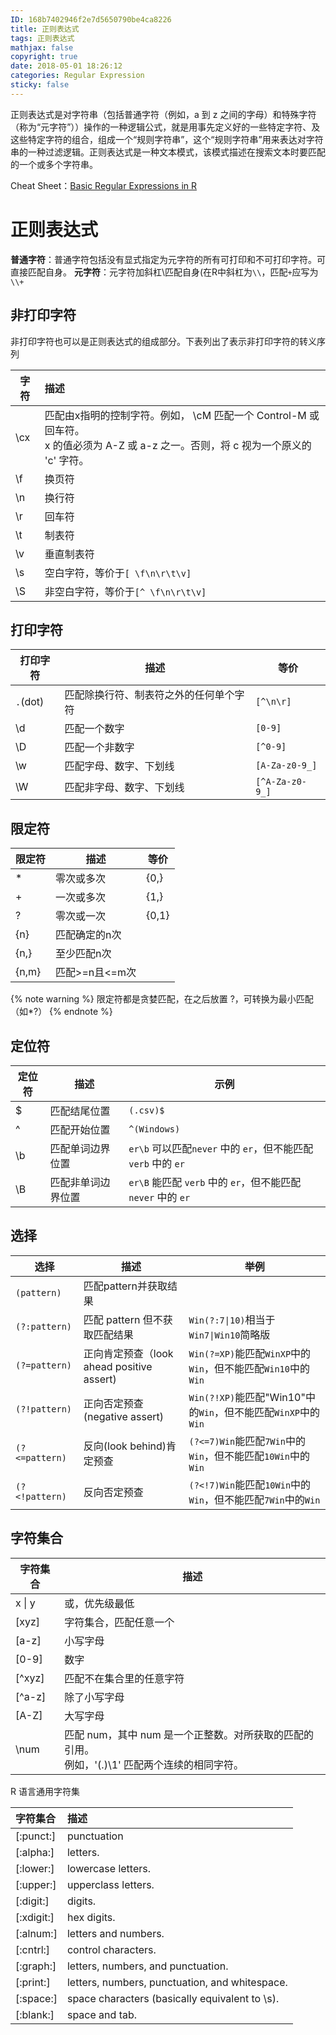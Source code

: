 ```yaml
---
ID: 168b7402946f2e7d5650790be4ca8226
title: 正则表达式
tags: 正则表达式
mathjax: false
copyright: true
date: 2018-05-01 18:26:12
categories: Regular Expression
sticky: false
---
```

正则表达式是对字符串（包括普通字符（例如，a 到 z 之间的字母）和特殊字符（称为“元字符”））操作的一种逻辑公式，就是用事先定义好的一些特定字符、及这些特定字符的组合，组成一个“规则字符串”，这个“规则字符串”用来表达对字符串的一种过滤逻辑。正则表达式是一种文本模式，该模式描述在搜索文本时要匹配的一个或多个字符串。

Cheat Sheet：[Basic Regular Expressions in R ](https://rstudio.com/wp-content/uploads/2016/09/RegExCheatsheet.pdf)

<!-- more -->

# 正则表达式

**普通字符**：普通字符包括没有显式指定为元字符的所有可打印和不可打印字符。可直接匹配自身。
**元字符**：元字符加斜杠\匹配自身(在R中斜杠为`\\`，匹配`+`应写为`\\+`

## 非打印字符

非打印字符也可以是正则表达式的组成部分。下表列出了表示非打印字符的转义序列

| 字符 | 描述                                                         |
| ---- | :----------------------------------------------------------- |
| \cx  | 匹配由x指明的控制字符。例如， \cM 匹配一个 Control-M 或回车符。<br />x 的值必须为 A-Z 或 a-z 之一。否则，将 c 视为一个原义的 'c' 字符。 |
| \f   | 换页符                                                       |
| \n   | 换行符                                                       |
| \r   | 回车符                                                       |
| \t   | 制表符                                                       |
| \v   | 垂直制表符                                                   |
| \s   | 空白字符，等价于`[ \f\n\r\t\v]`                              |
| \S   | 非空白字符，等价于`[^ \f\n\r\t\v]`                           |

## 打印字符

打印字符|描述|等价
---|---|---
`.`(dot)|匹配除换行符、制表符之外的任何单个字符|`[^\n\r]`
\d|匹配一个数字|`[0-9]`
\D|匹配一个非数字|`[^0-9]`
\w|匹配字母、数字、下划线|`[A-Za-z0-9_]`
\W|匹配非字母、数字、下划线|`[^A-Za-z0-9_]`

## 限定符

限定符|描述|等价
---|---|---
*|零次或多次|{0,}
+|一次或多次|{1,}
?|零次或一次|{0,1}
{n}|匹配确定的n次|
{n,}|至少匹配n次|
{n,m}|匹配>=n且<=m次|

{% note warning %}  限定符都是贪婪匹配，在之后放置 ?，可转换为最小匹配（如\*?） {% endnote %}

## 定位符

定位符|描述|示例
---|---|---
$|匹配结尾位置|`(.csv)$`
^|匹配开始位置|`^(Windows)`
\b|匹配单词边界位置|`er\b` 可以匹配`never` 中的 `er`，但不能匹配 `verb` 中的 `er`
\B|匹配非单词边界位置|`er\B` 能匹配 `verb` 中的 `er`，但不能匹配 `never` 中的 `er`

## 选择

选择|描述|举例
---|---|---
`(pattern)`|匹配pattern并获取结果
`(?:pattern)`|匹配 pattern 但不获取匹配结果|`Win(?:7\|10)`相当于`Win7\|Win10`简略版
`(?=pattern)`|正向肯定预查（look ahead positive assert)|`Win(?=XP)`能匹配`WinXP`中的`Win`，但不能匹配`Win10`中的`Win`
`(?!pattern)`|正向否定预查(negative assert)|`Win(?!XP)`能匹配"Win10"中的`Win`，但不能匹配`WinXP`中的`Win`
`(?<=pattern)`|反向(look behind)肯定预查| `(?<=7)Win`能匹配`7Win`中的`Win`，但不能匹配`10Win`中的`Win`
`(?<!pattern)`|反向否定预查| `(?<!7)Win`能匹配`10Win`中的`Win`，但不能匹配`7Win`中的`Win`

## 字符集合

| 字符集合 | 描述                                                         |
| -------- | ------------------------------------------------------------ |
| x \| y   | 或，优先级最低                                               |
| [xyz]    | 字符集合，匹配任意一个                                       |
| [a-z]    | 小写字母                                                     |
| [0-9]    | 数字                                                         |
| [^xyz]   | 匹配不在集合里的任意字符                                     |
| [^a-z]   | 除了小写字母                                                 |
| [A-Z]    | 大写字母                                                     |
| \num     | 匹配 num，其中 num 是一个正整数。对所获取的匹配的引用。<br />例如，'(.)\1' 匹配两个连续的相同字符。 |

R 语言通用字符集

| 字符集合   | 描述                                           |
| :--------- | :--------------------------------------------- |
| [:punct:]  | punctuation                                    |
| [:alpha:]  | letters.                                       |
| [:lower:]  | lowercase letters.                             |
| [:upper:]  | upperclass letters.                            |
| [:digit:]  | digits.                                        |
| [:xdigit:] | hex digits.                                    |
| [:alnum:]  | letters and numbers.                           |
| [:cntrl:]  | control characters.                            |
| [:graph:]  | letters, numbers, and punctuation.             |
| [:print:]  | letters, numbers, punctuation, and whitespace. |
| [:space:]  | space characters (basically equivalent to \s). |
| [:blank:]  | space and tab.                                 |



